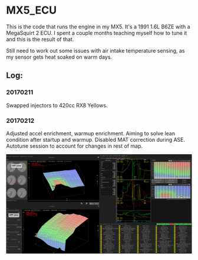 # MX5_ECU

This is the code that runs the engine in my MX5. It's a 1991 1.6L B6ZE with a MegaSquirt 2 ECU. I spent a couple months teaching myself how to tune it and this is the result of that. 

Still need to work out some issues with air intake temperature sensing, as my sensor gets heat soaked on warm days. 


## Log:

### 20170211

Swapped injectors to 420cc RX8 Yellows.

### 20170212

Adjusted accel enrichment, warmup enrichment. Aiming to solve lean condition after startup and warmup. Disabled MAT correction during ASE. 
Autotune session to account for changes in rest of map. 


![alt text](https://github.com/NickNothom/MX5_ECU/raw/master/projectCfg/plot.jpg "Logo Title Text 1")
